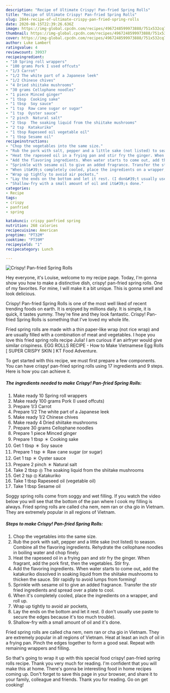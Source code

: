 ```yaml
---
description: "Recipe of Ultimate Crispy! Pan-fried Spring Rolls"
title: "Recipe of Ultimate Crispy! Pan-fried Spring Rolls"
slug: 2844-recipe-of-ultimate-crispy-pan-fried-spring-rolls
date: 2020-08-15T22:39:26.636Z
image: https://img-global.cpcdn.com/recipes/4967248599973888/751x532cq70/crispy-pan-fried-spring-rolls-recipe-main-photo.jpg
thumbnail: https://img-global.cpcdn.com/recipes/4967248599973888/751x532cq70/crispy-pan-fried-spring-rolls-recipe-main-photo.jpg
cover: https://img-global.cpcdn.com/recipes/4967248599973888/751x532cq70/crispy-pan-fried-spring-rolls-recipe-main-photo.jpg
author: Luke Lambert
ratingvalue: 4
reviewcount: 39937
recipeingredient:
- "10 Spring roll wrappers"
- "100 grams Pork I used offcuts"
- "1/3 Carrot"
- "1/2 The white part of a Japanese leek"
- "1/2 Chinese chives"
- "4 Dried shiitake mushrooms"
- "30 grams Cellophane noodles"
- "1 piece Minced ginger"
- "1 tbsp  Cooking sake"
- "1 tbsp  Soy sauce"
- "1 tsp  Raw cane sugar or sugar"
- "1 tsp  Oyster sauce"
- "2 pinch  Natural salt"
- "2 tbsp  The soaking liquid from the shiitake mushrooms"
- "2 tsp  Katakuriko"
- "1 tbsp Rapeseed oil vegetable oil"
- "1 tbsp Sesame oil"
recipeinstructions:
- "Chop the vegetables into the same size."
- "Rub the pork with salt, pepper and a little sake (not listed) to season. Combine all the flavoring ingredients. Rehydrate the cellophane noodles in boiling water and chop finely."
- "Heat the rapeseed oil in a frying pan and stir fry the ginger. When fragrant, add the pork first, then the vegetables. Stir fry."
- "Add the flavoring ingredients. When water starts to come out, add the katakuriko dissolved in soaking liquid from the shiitake mushrooms to thicken the sauce. Stir rapidly to avoid lumps from forming!"
- "Sprinkle with sesame oil to give an added fragrance. Transfer the stir fried ingredients and spread over a plate to cool."
- "When it&#39;s completely cooled, place the ingredients on a wrapper, and roll up."
- "Wrap up tightly to avoid air pockets,"
- "Lay the ends on the bottom and let it rest. (I don&#39;t usually use paste to secure the edges because it&#39;s too much trouble)."
- "Shallow-fry with a small amount of oil and it&#39;s done."
categories:
- Recipe
tags:
- crispy
- panfried
- spring

katakunci: crispy panfried spring 
nutrition: 268 calories
recipecuisine: American
preptime: "PT32M"
cooktime: "PT39M"
recipeyield: "1"
recipecategory: Lunch

---
```



![Crispy! Pan-fried Spring Rolls](https://img-global.cpcdn.com/recipes/4967248599973888/751x532cq70/crispy-pan-fried-spring-rolls-recipe-main-photo.jpg)

Hey everyone, it's Louise, welcome to my recipe page. Today, I'm gonna show you how to make a distinctive dish, crispy! pan-fried spring rolls. One of my favorites. For mine, I will make it a bit unique. This is gonna smell and look delicious.

Crispy! Pan-fried Spring Rolls is one of the most well liked of recent trending foods on earth. It is enjoyed by millions daily. It is simple, it is quick, it tastes yummy. They're fine and they look fantastic. Crispy! Pan-fried Spring Rolls is something that I've loved my whole life.

Fried spring rolls are made with a thin paper-like wrap (not rice wrap) and are usually filled with a combination of meat and vegetables. I hope you love this fried spring rolls recipe Julia! I am curious if an airfryer would give similar crispiness. EGG ROLLS RECIPE - How to Make Vietnamese Egg Rolls [ SUPER CRISPY SKIN ] KT Food Adventure.


To get started with this recipe, we must first prepare a few components. You can have crispy! pan-fried spring rolls using 17 ingredients and 9 steps. Here is how you can achieve it.

<!--inarticleads1-->

##### The ingredients needed to make Crispy! Pan-fried Spring Rolls:

1. Make ready 10 Spring roll wrappers
1. Make ready 100 grams Pork (I used offcuts)
1. Prepare 1/3 Carrot
1. Prepare 1/2 The white part of a Japanese leek
1. Make ready 1/2 Chinese chives
1. Make ready 4 Dried shiitake mushrooms
1. Prepare 30 grams Cellophane noodles
1. Prepare 1 piece Minced ginger
1. Prepare 1 tbsp ＊ Cooking sake
1. Get 1 tbsp ＊ Soy sauce
1. Prepare 1 tsp ＊ Raw cane sugar (or sugar)
1. Get 1 tsp ＊ Oyster sauce
1. Prepare 2 pinch ＊ Natural salt
1. Take 2 tbsp ◎ The soaking liquid from the shiitake mushrooms
1. Get 2 tsp ◎ Katakuriko
1. Take 1 tbsp Rapeseed oil (vegetable oil)
1. Take 1 tbsp Sesame oil


Soggy spring rolls come from soggy and wet filling. If you watch the video below you will see that the bottom of the pan where I cook my filling is always. Fried spring rolls are called cha nem, nem ran or cha gio in Vietnam. They are extremely popular in all regions of Vietnam. 

<!--inarticleads2-->

##### Steps to make Crispy! Pan-fried Spring Rolls:

1. Chop the vegetables into the same size.
1. Rub the pork with salt, pepper and a little sake (not listed) to season. Combine all the flavoring ingredients. Rehydrate the cellophane noodles in boiling water and chop finely.
1. Heat the rapeseed oil in a frying pan and stir fry the ginger. When fragrant, add the pork first, then the vegetables. Stir fry.
1. Add the flavoring ingredients. When water starts to come out, add the katakuriko dissolved in soaking liquid from the shiitake mushrooms to thicken the sauce. Stir rapidly to avoid lumps from forming!
1. Sprinkle with sesame oil to give an added fragrance. Transfer the stir fried ingredients and spread over a plate to cool.
1. When it&#39;s completely cooled, place the ingredients on a wrapper, and roll up.
1. Wrap up tightly to avoid air pockets,
1. Lay the ends on the bottom and let it rest. (I don&#39;t usually use paste to secure the edges because it&#39;s too much trouble).
1. Shallow-fry with a small amount of oil and it&#39;s done.


Fried spring rolls are called cha nem, nem ran or cha gio in Vietnam. They are extremely popular in all regions of Vietnam. Heat at least an inch of oil in a frying pan. Pinch the edges together to form a good seal. Repeat with remaining wrappers and filling. 

So that's going to wrap it up with this special food crispy! pan-fried spring rolls recipe. Thank you very much for reading. I'm confident that you will make this at home. There's gonna be interesting food in home recipes coming up. Don't forget to save this page in your browser, and share it to your family, colleague and friends. Thank you for reading. Go on get cooking!
